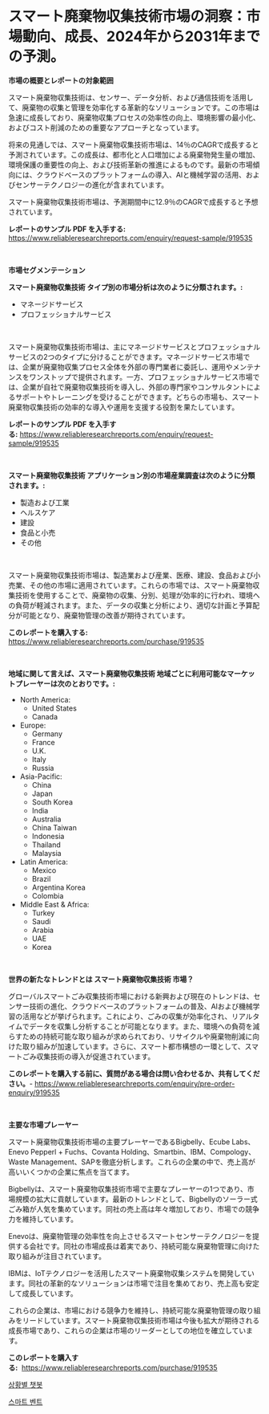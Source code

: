 <p><h1>スマート廃棄物収集技術市場の洞察：市場動向、成長、2024年から2031年までの予測。</h1></p><p><strong>市場の概要とレポートの対象範囲</strong></p>
<p><p>スマート廃棄物収集技術は、センサー、データ分析、および通信技術を活用して、廃棄物の収集と管理を効率化する革新的なソリューションです。この市場は急速に成長しており、廃棄物収集プロセスの効率性の向上、環境影響の最小化、およびコスト削減のための重要なアプローチとなっています。</p><p>将来の見通しでは、スマート廃棄物収集技術市場は、14％のCAGRで成長すると予測されています。この成長は、都市化と人口増加による廃棄物発生量の増加、環境保護の重要性の向上、および技術革新の推進によるものです。最新の市場傾向には、クラウドベースのプラットフォームの導入、AIと機械学習の活用、およびセンサーテクノロジーの進化が含まれています。</p><p>スマート廃棄物収集技術市場は、予測期間中に12.9％のCAGRで成長すると予想されています。</p></p>
<p><strong>レポートのサンプル PDF を入手する:</strong> <a href="https://www.reliableresearchreports.com/enquiry/request-sample/919535">https://www.reliableresearchreports.com/enquiry/request-sample/919535</a></p>
<p>&nbsp;</p>
<p><strong>市場セグメンテーション</strong></p>
<p><strong>スマート廃棄物収集技術 タイプ別の市場分析は次のように分類されます。:</strong></p>
<p><ul><li>マネージドサービス</li><li>プロフェッショナルサービス</li></ul></p>
<p>&nbsp;</p>
<p><p>スマート廃棄物収集技術市場は、主にマネージドサービスとプロフェッショナルサービスの2つのタイプに分けることができます。マネージドサービス市場では、企業が廃棄物収集プロセス全体を外部の専門業者に委託し、運用やメンテナンスをワンストップで提供されます。一方、プロフェッショナルサービス市場では、企業が自社で廃棄物収集技術を導入し、外部の専門家やコンサルタントによるサポートやトレーニングを受けることができます。どちらの市場も、スマート廃棄物収集技術の効率的な導入や運用を支援する役割を果たしています。</p></p>
<p><strong>レポートのサンプル PDF を入手する:</strong>&nbsp;<a href="https://www.reliableresearchreports.com/enquiry/request-sample/919535">https://www.reliableresearchreports.com/enquiry/request-sample/919535</a></p>
<p>&nbsp;</p>
<p><strong> スマート廃棄物収集技術 アプリケーション別の市場産業調査は次のように分類されます。:</strong></p>
<p><ul><li>製造および工業</li><li>ヘルスケア</li><li>建設</li><li>食品と小売</li><li>その他</li></ul></p>
<p>&nbsp;</p>
<p><p>スマート廃棄物収集技術市場は、製造業および産業、医療、建設、食品および小売業、その他の市場に適用されています。これらの市場では、スマート廃棄物収集技術を使用することで、廃棄物の収集、分別、処理が効率的に行われ、環境への負荷が軽減されます。また、データの収集と分析により、適切な計画と予算配分が可能となり、廃棄物管理の改善が期待されています。</p></p>
<p><strong>このレポートを購入する:</strong>&nbsp; <a href="https://www.reliableresearchreports.com/purchase/919535">https://www.reliableresearchreports.com/purchase/919535</a></p>
<p>&nbsp;</p>
<p><strong>地域に関して言えば、スマート廃棄物収集技術 地域ごとに利用可能なマーケットプレーヤーは次のとおりです。:</strong></p>
<p><ul>
    <li>
        North America:
        <ul>
            <li>United States</li>
            <li>Canada</li>
        </ul>
    </li>
    <li>
        Europe:
        <ul>
            <li>Germany</li>
            <li>France</li>
            <li>U.K.</li>
            <li>Italy</li>
            <li>Russia</li>
        </ul>
    </li>
    <li>
        Asia-Pacific:
        <ul>
            <li>China</li>
            <li>Japan</li>
            <li>South Korea</li>
            <li>India</li>
            <li>Australia</li>
            <li>China Taiwan</li>
            <li>Indonesia</li>
            <li>Thailand</li>
            <li>Malaysia</li>
        </ul>
    </li>
    <li>
        Latin America:
        <ul>
            <li>Mexico</li>
            <li>Brazil</li>
            <li>Argentina Korea</li>
            <li>Colombia</li>
        </ul>
    </li>
    <li>
        Middle East & Africa:
        <ul>
            <li>Turkey</li>
            <li>Saudi</li>
            <li>Arabia</li>
            <li>UAE</li>
            <li>Korea</li>
        </ul>
    </li>
    </ul></p>
<p>&nbsp;</p>
<p><strong>世界の新たなトレンドとは スマート廃棄物収集技術 市場？</strong></p>
<p><p>グローバルスマートごみ収集技術市場における新興および現在のトレンドは、センサー技術の進化、クラウドベースのプラットフォームの普及、AIおよび機械学習の活用などが挙げられます。これにより、ごみの収集が効率化され、リアルタイムでデータを収集し分析することが可能となります。また、環境への負荷を減らすための持続可能な取り組みが求められており、リサイクルや廃棄物削減に向けた取り組みが加速しています。さらに、スマート都市構想の一環として、スマートごみ収集技術の導入が促進されています。</p></p>
<p><strong>このレポートを購入する前に、質問がある場合は問い合わせるか、共有してください。</strong>- <a href="https://www.reliableresearchreports.com/enquiry/pre-order-enquiry/919535">https://www.reliableresearchreports.com/enquiry/pre-order-enquiry/919535</a></p>
<p>&nbsp;</p>
<p><strong>主要な市場プレーヤー</strong></p>
<p><p>スマート廃棄物収集技術市場の主要プレーヤーであるBigbelly、Ecube Labs、Enevo Pepperl + Fuchs、Covanta Holding、Smartbin、IBM、Compology、Waste Management、SAPを徹底分析します。これらの企業の中で、売上高が高いいくつかの企業に焦点を当てます。</p><p>Bigbellyは、スマート廃棄物収集技術市場で主要なプレーヤーの1つであり、市場規模の拡大に貢献しています。最新のトレンドとして、Bigbellyのソーラー式ごみ箱が人気を集めています。同社の売上高は年々増加しており、市場での競争力を維持しています。</p><p>Enevoは、廃棄物管理の効率性を向上させるスマートセンサーテクノロジーを提供する会社です。同社の市場成長は着実であり、持続可能な廃棄物管理に向けた取り組みが注目されています。</p><p>IBMは、IoTテクノロジーを活用したスマート廃棄物収集システムを開発しています。同社の革新的なソリューションは市場で注目を集めており、売上高も安定して成長しています。</p><p>これらの企業は、市場における競争力を維持し、持続可能な廃棄物管理の取り組みをリードしています。スマート廃棄物収集技術市場は今後も拡大が期待される成長市場であり、これらの企業は市場のリーダーとしての地位を確立しています。</p></p>
<p><strong>このレポートを購入する:</strong>&nbsp;&nbsp;<a href="https://www.reliableresearchreports.com/purchase/919535">https://www.reliableresearchreports.com/purchase/919535</a></p>
<p><p><a href="https://github.com/laholand/Market-Research-Report-List-2/blob/main/4530767182947.md">상황별 챗봇</a></p><p><a href="https://github.com/sougarounis/Market-Research-Report-List-2/blob/main/9829800182948.md">스마트 벤트</a></p></p>
